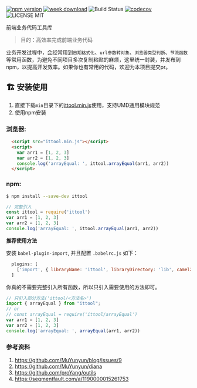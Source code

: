 [![npm version](https://badge.fury.io/js/ittool.svg)](https://badge.fury.io/js/ittool) [![week download](https://img.shields.io/npm/dw/ittool.svg)](https://www.npmjs.com/package/ittool) ![Build Status](https://travis-ci.org/MuYunyun/ittool.svg?branch=master) [![codecov](https://codecov.io/gh/MuYunyun/ittool/branch/master/graph/badge.svg)](https://codecov.io/gh/MuYunyun/ittool) ![LICENSE MIT](https://img.shields.io/npm/l/ittool.svg)

前端业务代码工具库

> 目的：高效率完成前端业务代码

业务开发过程中，会经常用到`日期格式化`、`url参数转对象`、`浏览器类型判断`、`节流函数`等常用函数，为避免不同项目多次复制粘贴的麻烦，这里统一封装，并发布到npm，以提高开发效率。如果你也有常用的代码，欢迎为本项目提交pr。

## :building_construction:  安装使用

1. 直接下载`min`目录下的[ittool.min.js](https://github.com/ly2011/ittool/blob/master/lib/ittool.min.js)使用，支持UMD通用模块规范
2. 使用npm安装

### 浏览器:
``` html
  <script src="ittool.min.js"></script>
  <script>
    var arr1 = [1, 2, 3]
    var arr2 = [1, 2, 3]
    console.log('arrayEqual: ', ittool.arrayEqual(arr1, arr2))
  </script>
```

### npm:

``` bash
$ npm install --save-dev ittool
```

``` javascript
// 完整引入
const ittool = require('ittool')
var arr1 = [1, 2, 3]
var arr2 = [1, 2, 3]
console.log('arrayEqual: ', ittool.arrayEqual(arr1, arr2))
```

**推荐使用方法**

安装 `babel-plugin-import`, 并且配置 `.babelrc.js` 如下：
```js
  plugins: [
    ['import', { libraryName: 'ittool', libraryDirectory: 'lib', camel2DashComponentName: false }]
  ]
```


你真的不需要完整引入所有函数，所以只引入需要使用的方法即可。
``` javascript
// 只引入部分方法('ittool/<方法名>')
import { arrayEqual } from "ittool";
// or
// const arrayEqual = require('ittool/arrayEqual')
var arr1 = [1, 2, 3]
var arr2 = [1, 2, 3]
console.log('arrayEqual: ', arrayEqual(arr1, arr2))
```

### 参考资料

1. https://github.com/MuYunyun/blog/issues/9
2. https://github.com/MuYunyun/diana
3. https://github.com/proYang/outils
4. https://segmentfault.com/a/1190000015261753